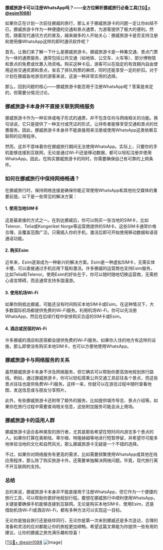 **挪威旅游卡可以注册WhatsApp吗？——全方位解析挪威旅行必备工具[[TG💪+ @esim1088](https://t.me/s/esim1088)]**

如果你正在计划一次前往挪威的旅行，那么关于挪威旅游卡的问题一定让你纠结不已。挪威旅游卡作为一种便捷的交通和景点通票，为游客提供了极大的便利。然而，随着现代通讯方式的普及，越来越多的人开始关心：挪威旅游卡是否支持注册和使用像WhatsApp这样的即时通讯软件呢？

首先，让我们来了解一下什么是挪威旅游卡。挪威旅游卡是一种集交通、景点门票为一体的通票服务，通常包括公共交通（如地铁、公交车、火车等）、部分博物馆和景点的免费或优惠入场资格。购买这种卡后，游客可以在指定的有效期内自由使用这些交通资源和景点，省去了排队购票的麻烦，同时还能享受一定的折扣。对于计划在挪威各地游览的游客来说，这是一种非常实用的选择。

那么，回到问题的核心——挪威旅游卡能否用于注册WhatsApp呢？答案是肯定的，但需要分情况讨论。

### **挪威旅游卡本身并不直接关联到网络服务**
挪威旅游卡作为一种实体或电子形式的通票，并不包含任何与网络相关的功能。换句话说，它只是提供了一种支付或凭证的形式，让持有者能够享受交通和景点的优惠服务。因此，挪威旅游卡本身并不能直接用来注册或使用WhatsApp这类依赖互联网的应用程序。

然而，这并不意味着你在挪威旅行期间无法使用WhatsApp。实际上，只要你的手机能够连接到互联网，无论是通过Wi-Fi还是移动数据，都可以轻松注册并使用WhatsApp。因此，在购买挪威旅游卡的同时，你需要确保自己有可靠的上网条件。

### **如何在挪威旅行中保持网络畅通？**
在挪威旅行时，保持网络连接是确保你能正常使用WhatsApp和其他社交媒体的重要前提。以下是一些常见的解决方案：

#### **1. 使用当地SIM卡**
这是最直接的方式之一。在到达挪威后，你可以购买一张当地的SIM卡，比如Telenor、Telia或Kongeriket Norge等运营商提供的SIM卡。这些SIM卡通常价格合理，且覆盖范围广泛。只需插入你的手机，激活后即可开始使用移动数据和语音通话功能。

#### **2. 购买Esim**
近年来，Esim逐渐成为一种新兴的解决方案。Esim是一种虚拟SIM卡，无需实体卡槽，可以直接通过手机应用下载和激活。许多挪威的运营商也支持Esim服务，比如Telia和Telenor。使用Esim的好处在于，你可以随时随地切换运营商，无需担心语言障碍，而且通常支持多国漫游。

#### **3. 使用机场Wi-Fi**
如果你刚抵达挪威，可能还没有时间购买本地SIM卡或Esim。在这种情况下，大多数国际机场都提供免费的Wi-Fi服务。利用机场Wi-Fi，你可以先注册WhatsApp，然后在后续行程中安排购买合适的SIM卡或Esim。

#### **4. 酒店或民宿的Wi-Fi**
许多挪威的酒店和民宿都会提供免费的Wi-Fi服务。如果你入住的地方有这样的设施，那么即使没有购买本地SIM卡，也可以方便地使用WhatsApp。

### **挪威旅游卡与网络服务的关系**
虽然挪威旅游卡本身不涉及网络服务，但它确实可以帮助你更高效地规划旅行路线。例如，通过挪威旅游卡，你可以轻松搭乘公共交通工具前往各个景点，而这些景点往往也提供免费Wi-Fi服务。这样一来，你就可以在游览过程中随时查看地图、发送信息或与朋友分享照片。

此外，有些挪威旅游卡还附带了额外的服务，比如提供城市导览、景点介绍等。如果你在旅行过程中需要查询相关信息，这些附加服务可能会派上用场。

### **挪威旅游卡的适用人群**
挪威旅游卡适合各种类型的旅行者，尤其是那些希望在短时间内游览多个景点的人。如果你打算在奥斯陆、卑尔根、特隆赫姆等地进行短暂停留，并希望尽可能多地体验当地的文化和自然风光，那么挪威旅游卡无疑是一个不错的选择。

不过，如果你对网络服务有更高的需求，比如需要频繁使用WhatsApp或其他在线应用程序，那么除了购买旅游卡外，还需要单独解决网络问题。毕竟，现代旅行离不开互联网的支持。

### **总结**
总的来说，挪威旅游卡本身并不能直接用于注册WhatsApp，但它作为一个便捷的旅行工具，可以帮助你更好地规划行程。要想在挪威旅行中顺利使用WhatsApp，关键是要确保手机能够连接到互联网。无论是购买本地SIM卡、使用Esim，还是借助机场Wi-Fi或酒店Wi-Fi，都有多种方法可以实现这一目标。

无论你是独自旅行还是结伴同行，无论你是第一次来到挪威还是多次造访，合理的准备和灵活的应对都能让你的旅程更加顺畅。希望这篇文章能为你提供一些有用的建议，让你的挪威之旅充满乐趣和惊喜！

[[TG💪+ @esim1088](https://t.me/s/esim1088) ![Image](https://i.postimg.cc/4NQfJmqS/Snipaste-2025-05-13-00-14-12.png)]